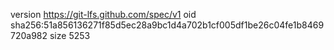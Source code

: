 version https://git-lfs.github.com/spec/v1
oid sha256:51a856136271f85d5ec28a9bc1d4a702b1cf005df1be26c04fe1b8469720a982
size 5253
